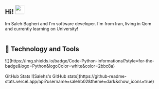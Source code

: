 <h2>Hi! <img src="https://raw.githubusercontent.com/MartinHeinz/MartinHeinz/master/wave.gif" width="30px"></h2>
Im Saleh Bagheri and I'm software developer. I'm from Iran, living in Qom and currently learning on University! 
<br><br>
<h2>🔧 Technology and Tools</h2>
![](https://img.shields.io/badge/Code-Python-informational?style=for-the-badge&logo=Python&logoColor=white&color=2bbc8a)
<br><br>
GitHub Stats
![Salehs's GitHub stats](https://github-readme-stats.vercel.app/api?username=salehb02&theme=dark&show_icons=true)
